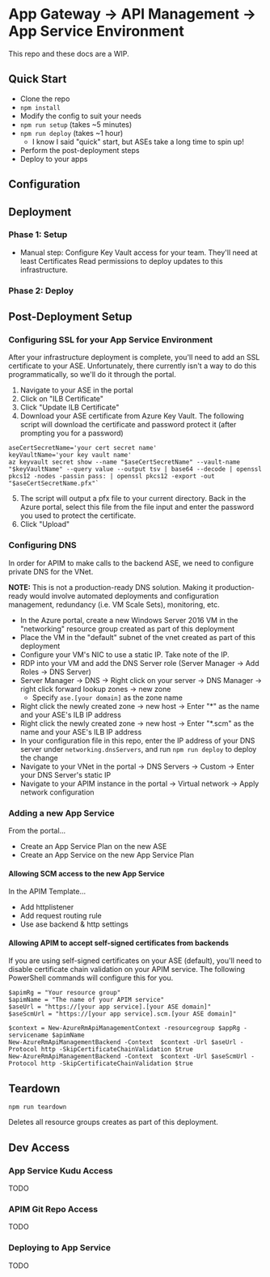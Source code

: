 # App Gateway -> API Management -> App Service Environment

This repo and these docs are a WIP.

## Quick Start

- Clone the repo
- `npm install`
- Modify the config to suit your needs
- `npm run setup` (takes ~5 minutes)
- `npm run deploy` (takes ~1 hour)
  - I know I said "quick" start, but ASEs take a long time to spin up!
- Perform the post-deployment steps
- Deploy to your apps

## Configuration


## Deployment

### Phase 1: Setup

- Manual step: Configure Key Vault access for your team. They'll need at least Certificates Read permissions to deploy updates to this infrastructure.

### Phase 2: Deploy

## Post-Deployment Setup

### Configuring SSL for your App Service Environment

After your infrastructure deployment is complete, you'll need to add an SSL certificate to your ASE. Unfortunately, there currently isn't a way to do this programmatically, so we'll do it through the portal.

1. Navigate to your ASE in the portal
2. Click on "ILB Certificate"
3. Click "Update ILB Certificate"
4. Download your ASE certificate from Azure Key Vault. The following script will download the certificate and password protect it (after prompting you for a password)
  ```
  aseCertSecretName='your cert secret name'
  keyVaultName='your key vault name'
  az keyvault secret show --name "$aseCertSecretName" --vault-name "$keyVaultName" --query value --output tsv | base64 --decode | openssl pkcs12 -nodes -passin pass: | openssl pkcs12 -export -out "$aseCertSecretName.pfx"`
  ```
5. The script will output a pfx file to your current directory. Back in the Azure portal, select this file from the file input and enter the password you used to protect the certificate.
6. Click "Upload"

### Configuring DNS

In order for APIM to make calls to the backend ASE, we need to configure private DNS for the VNet.

**NOTE:** This is not a production-ready DNS solution. Making it production-ready would involve automated deployments and configuration management, redundancy (i.e. VM Scale Sets), monitoring, etc.

- In the Azure portal, create a new Windows Server 2016 VM in the "networking" resource group created as part of this deployment
- Place the VM in the "default" subnet of the vnet created as part of this deployment
- Configure your VM's NIC to use a static IP. Take note of the IP.
- RDP into your VM and add the DNS Server role (Server Manager -> Add Roles -> DNS Server)
- Server Manager -> DNS -> Right click on your server -> DNS Manager -> right click forward lookup zones -> new zone
  - Specify `ase.[your domain]` as the zone name
- Right click the newly created zone -> new host -> Enter "*" as the name and your ASE's ILB IP address
- Right click the newly created zone -> new host -> Enter "*.scm" as the name and your ASE's ILB IP address
- In your configuration file in this repo, enter the IP address of your DNS server under `networking.dnsServers`, and run `npm run deploy` to deploy the change
- Navigate to your VNet in the portal -> DNS Servers -> Custom -> Enter your DNS Server's static IP
- Navigate to your APIM instance in the portal -> Virtual network -> Apply network configuration

### Adding a new App Service

From the portal...

- Create an App Service Plan on the new ASE
- Create an App Service on the new App Service Plan

#### Allowing SCM access to the new App Service

In the APIM Template...

- Add httplistener
- Add request routing rule
- Use ase backend & http settings

#### Allowing APIM to accept self-signed certificates from backends

If you are using self-signed certificates on your ASE (default), you'll need to disable certificate chain validation on your APIM service. The following PowerShell commands will configure this for you.

```
$apimRg = "Your resource group"
$apimName = "The name of your APIM service"
$aseUrl = "https://[your app service].[your ASE domain]"
$aseScmUrl = "https://[your app service].scm.[your ASE domain]"

$context = New-AzureRmApiManagementContext -resourcegroup $appRg -servicename $apimName
New-AzureRmApiManagementBackend -Context  $context -Url $aseUrl -Protocol http -SkipCertificateChainValidation $true
New-AzureRmApiManagementBackend -Context  $context -Url $aseScmUrl -Protocol http -SkipCertificateChainValidation $true
```

## Teardown

`npm run teardown`

Deletes all resource groups creates as part of this deployment.

## Dev Access

### App Service Kudu Access
TODO

### APIM Git Repo Access
TODO

### Deploying to App Service
TODO
